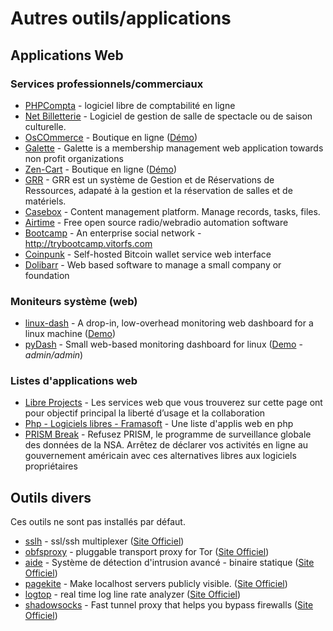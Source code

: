 # Autres outils/applications

## Applications Web
### Services professionnels/commerciaux
 * [PHPCompta](http://www.phpcompta.be/) - logiciel libre de comptabilité en ligne
 * [Net Billetterie](http://net-billetterie.tuxfamily.org/) - Logiciel de gestion de salle de spectacle ou de saison culturelle.
 * [OsCOmmerce](http://oscommerce.com/) - Boutique en ligne ([Démo](http://demo.oscommerce.com/))
 * [Galette](http://galette.eu/dc/) - Galette is a membership management web application towards non profit organizations
 * [Zen-Cart](http://www.zencart-france.com/) - Boutique en ligne ([Démo](http://demo.zen-cart.cn/))
 * [GRR](http://grr.mutualibre.org/) - GRR est un système de Gestion et de Réservations de Ressources, adapaté à la gestion et la réservation de salles et de matériels.
 * [Casebox](http://www.casebox.org/) - Content management platform. Manage records, tasks, files.
 * [Airtime](http://www.sourcefabric.org/en/airtime/) - Free open source radio/webradio automation software
 * [Bootcamp](https://github.com/vitorfs/bootcamp) - An enterprise social network - http://trybootcamp.vitorfs.com
 * [Coinpunk](https://github.com/kyledrake/coinpunk) - Self-hosted Bitcoin wallet service web interface
 * [Dolibarr](http://www.dolibarr.org/) - Web based software to manage a small company or foundation

### Moniteurs système (web)
 * [linux-dash](https://github.com/afaqurk/linux-dash) - A drop-in, low-overhead monitoring web dashboard for a linux machine ([Demo](http://afaq.dreamhosters.com/linux-dash/))
 * [pyDash](https://github.com/k3oni/pydash) - Small web-based monitoring dashboard for linux ([Demo](http://pydash.hostechs.com/main/) - _admin/admin_)



### Listes d'applications web
 * [Libre Projects](http://libreprojects.net/) - Les services web que vous trouverez sur cette page ont pour objectif principal la liberté d’usage et la collaboration
 * [Php - Logiciels libres - Framasoft](http://www.framasoft.net/mot57.html) - Une liste d'applis web en php
 * [PRISM Break](https://prism-break.org/#fr) - Refusez PRISM, le programme de surveillance globale des données de la NSA. Arrêtez de déclarer vos activités en ligne au gouvernement américain avec ces alternatives libres aux logiciels propriétaires


## Outils divers
Ces outils ne sont pas installés par défaut.

 * [sslh](http://packages.debian.org/wheezy/sslh) - ssl/ssh multiplexer ([Site Officiel](http://www.rutschle.net/tech/sslh.shtml))
 * [obfsproxy](http://packages.debian.org/wheezy/obfsproxy) - pluggable transport proxy for Tor ([Site Officiel](https://www.torproject.org/projects/obfsproxy))
 * [aide](http://packages.debian.org/wheezy/aide) - Système de détection d'intrusion avancé - binaire statique ([Site Officiel](http://aide.sourceforge.net))
 * [pagekite](http://packages.debian.org/wheezy/pagekite) - Make localhost servers publicly visible. ([Site Officiel](https://pagekite.net/))
 * [logtop](http://packages.debian.org/wheezy/logtop) - real time log line rate analyzer ([Site Officiel](http://github.com/JulienPalard/logtop))
 * [shadowsocks](http://packages.debian.org/wheezy/shadowsocks) - Fast tunnel proxy that helps you bypass firewalls ([Site Officiel](https://github.com/clowwindy/shadowsocks))

